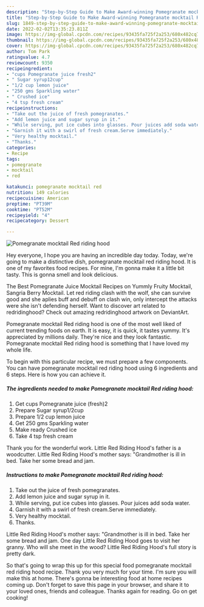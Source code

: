 ```yaml
---
description: "Step-by-Step Guide to Make Award-winning Pomegranate mocktail Red riding hood"
title: "Step-by-Step Guide to Make Award-winning Pomegranate mocktail Red riding hood"
slug: 1849-step-by-step-guide-to-make-award-winning-pomegranate-mocktail-red-riding-hood
date: 2022-02-02T13:35:23.811Z
image: https://img-global.cpcdn.com/recipes/93435fa725f2a253/680x482cq70/pomegranate-mocktail-red-riding-hood-recipe-main-photo.jpg
thumbnail: https://img-global.cpcdn.com/recipes/93435fa725f2a253/680x482cq70/pomegranate-mocktail-red-riding-hood-recipe-main-photo.jpg
cover: https://img-global.cpcdn.com/recipes/93435fa725f2a253/680x482cq70/pomegranate-mocktail-red-riding-hood-recipe-main-photo.jpg
author: Tom Park
ratingvalue: 4.7
reviewcount: 9350
recipeingredient:
- "cups Pomegranate juice fresh2"
- " Sugar syrup12cup"
- "1/2 cup lemon juice"
- "250 gms Sparkling water"
- " Crushed ice"
- "4 tsp fresh cream"
recipeinstructions:
- "Take out the juice of fresh pomegranates."
- "Add lemon juice and sugar syrup in it."
- "While serving, put ice cubes into glasses. Pour juices add soda water."
- "Garnish it with a swirl of fresh cream.Serve immediately."
- "Very healthy mocktail."
- "Thanks."
categories:
- Recipe
tags:
- pomegranate
- mocktail
- red

katakunci: pomegranate mocktail red 
nutrition: 149 calories
recipecuisine: American
preptime: "PT39M"
cooktime: "PT52M"
recipeyield: "4"
recipecategory: Dessert

---
```



![Pomegranate mocktail Red riding hood](https://img-global.cpcdn.com/recipes/93435fa725f2a253/680x482cq70/pomegranate-mocktail-red-riding-hood-recipe-main-photo.jpg)

Hey everyone, I hope you are having an incredible day today. Today, we're going to make a distinctive dish, pomegranate mocktail red riding hood. It is one of my favorites food recipes. For mine, I'm gonna make it a little bit tasty. This is gonna smell and look delicious.

The Best Pomegranate Juice Mocktail Recipes on Yummly Fruity Mocktail, Sangria Berry Mocktail. Let red riding clash with the wolf, she can survive good and she aplies buff and debuff on clash win, only intercept the attacks were she isn&#39;t defending herself. Want to discover art related to redridinghood? Check out amazing redridinghood artwork on DeviantArt.

Pomegranate mocktail Red riding hood is one of the most well liked of current trending foods on earth. It is easy, it is quick, it tastes yummy. It's appreciated by millions daily. They're nice and they look fantastic. Pomegranate mocktail Red riding hood is something that I have loved my whole life.


To begin with this particular recipe, we must prepare a few components. You can have pomegranate mocktail red riding hood using 6 ingredients and 6 steps. Here is how you can achieve it.

<!--inarticleads1-->

##### The ingredients needed to make Pomegranate mocktail Red riding hood:

1. Get cups Pomegranate juice (fresh)2
1. Prepare  Sugar syrup1/2cup
1. Prepare 1/2 cup lemon juice
1. Get 250 gms Sparkling water
1. Make ready  Crushed ice
1. Take 4 tsp fresh cream


Thank you for the wonderful work. Little Red Riding Hood&#39;s father is a woodcutter. Little Red Riding Hood&#39;s mother says: "Grandmother is ill in bed. Take her some bread and jam. 

<!--inarticleads2-->

##### Instructions to make Pomegranate mocktail Red riding hood:

1. Take out the juice of fresh pomegranates.
1. Add lemon juice and sugar syrup in it.
1. While serving, put ice cubes into glasses. Pour juices add soda water.
1. Garnish it with a swirl of fresh cream.Serve immediately.
1. Very healthy mocktail.
1. Thanks.


Little Red Riding Hood&#39;s mother says: "Grandmother is ill in bed. Take her some bread and jam. One day Little Red Riding Hood goes to visit her granny. Who will she meet in the wood? Little Red Riding Hood&#39;s full story is pretty dark. 

So that's going to wrap this up for this special food pomegranate mocktail red riding hood recipe. Thank you very much for your time. I'm sure you will make this at home. There's gonna be interesting food at home recipes coming up. Don't forget to save this page in your browser, and share it to your loved ones, friends and colleague. Thanks again for reading. Go on get cooking!
